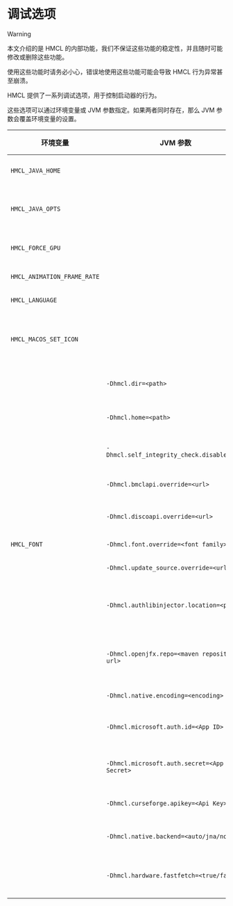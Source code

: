 # 调试选项

> [!WARNING]
> 本文介绍的是 HMCL 的内部功能，我们不保证这些功能的稳定性，并且随时可能修改或删除这些功能。
>
> 使用这些功能时请务必小心，错误地使用这些功能可能会导致 HMCL 行为异常甚至崩溃。

HMCL 提供了一系列调试选项，用于控制启动器的行为。

这些选项可以通过环境变量或 JVM 参数指定。如果两者同时存在，那么 JVM 参数会覆盖环境变量的设置。

| 环境变量                        | JVM 参数                                       | 功能                             | 默认值                                                                                                         | 额外说明         |
|-----------------------------|----------------------------------------------|--------------------------------|-------------------------------------------------------------------------------------------------------------|--------------|
| `HMCL_JAVA_HOME`            |                                              | 指定用于启动 HMCL 的 Java             |                                                                                                             | 仅对 exe/sh 生效 |
| `HMCL_JAVA_OPTS`            |                                              | 指定启动 HMCL 时的默认 JVM 参数          |                                                                                                             | 仅对 exe/sh 生效 |
| `HMCL_FORCE_GPU`            |                                              | 指定是否强制使用 GPU 加速渲染              | `false`                                                                                                     |
| `HMCL_ANIMATION_FRAME_RATE` |                                              | 指定 HMCL 的动画帧率                  | `60`                                                                                                        |              |
| `HMCL_LANGUAGE`             |                                              | 指定 HMCL 的默认语言                  | 使用系统默认语言                                                                                                    |
| `HMCL_MACOS_SET_ICON`       |                                              | 指定是否在 macOS 上设置程序坞图标（Dock）     | `true`                                                                                                      |
|                             | `-Dhmcl.dir=<path>`                          | 指定 HMCL 的当前数据文件夹               | `./.hmcl`                                                                                                   |              |
|                             | `-Dhmcl.home=<path>`                         | 指定 HMCL 的用户数据文件夹               | Windows: `%APPDATA\.hmcl`<br>Linux/BSD: `$XDG_DATA_HOME/hmcl`<br>macOS: `~Library/Application Support/hmcl` |              |
|                             | `-Dhmcl.self_integrity_check.disable=true`   | 检查更新时不检查本体完整性                  |                                                                                                             |              |
|                             | `-Dhmcl.bmclapi.override=<url>`              | 指定 BMCLAPI 的 API Root          | `https://bmclapi2.bangbang93.com`                                                                           |              |
|                             | `-Dhmcl.discoapi.override=<url>`             | 指定 foojay Disco API 的 API Root | `https://api.foojay.io/disco/v3.0`                                                                          |
| `HMCL_FONT`                 | `-Dhmcl.font.override=<font family>`         | 指定 HMCL 默认字体                   | 使用系统默认字体                                                                                                    |              |
|                             | `-Dhmcl.update_source.override=<url>`        | 指定 HMCL 更新源                    | `https://hmcl.huangyuhui.net/api/update_link`                                                               |              |
|                             | `-Dhmcl.authlibinjector.location=<path>`     | 指定 authlib-injector JAR 文件的位置  | 使用 HMCL 内嵌的 authlib-injector                                                                                |              |
|                             | `-Dhmcl.openjfx.repo=<maven repository url>` | 添加用于下载 OpenJFX 的自定义 Maven 仓库   |                                                                                                             |              |
|                             | `-Dhmcl.native.encoding=<encoding>`          | 指定原生编码                         | 使用系统的本机编码                                                                                                   |              |
|                             | `-Dhmcl.microsoft.auth.id=<App ID>`          | 指定 Microsoft OAuth App ID      | 使用 HMCL 内置的 Microsoft OAuth App ID                                                                          |              |
|                             | `-Dhmcl.microsoft.auth.secret=<App Secret>`  | 指定 Microsoft OAuth App 密钥      | 使用 HMCL 内置的 Microsoft OAuth App 密钥                                                                          |              |
|                             | `-Dhmcl.curseforge.apikey=<Api Key>`         | 指定 CurseForge API 密钥           | 使用 HMCL 内置的 CurseForge API 密钥                                                                               |              |
|                             | `-Dhmcl.native.backend=<auto/jna/none>`      | 指定HMCL使用的本机后端                  | `auto`                                                                                                      |
|                             | `-Dhmcl.hardware.fastfetch=<true/false>`     | 指定是否使用 fastfetch 检测硬件信息        | `true`                                                                                                      |







